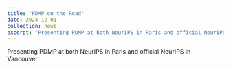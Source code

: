 ```yaml
---
title: "PDMP on the Road"
date: 2024-12-01
collection: news
excerpt: "Presenting PDMP at both NeurIPS in Paris and official NeurIPS in Vancouver."
---
```


Presenting PDMP at both NeurIPS in Paris and official NeurIPS in Vancouver.
